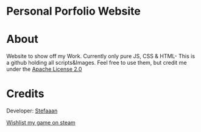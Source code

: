 # Personal Porfolio Website

# About
Website to show off my Work. Currently only pure JS, CSS & HTML-
This is a github holding all scripts&Images. Feel free to use them, but credit me under the [Apache License 2.0](https://www.apache.org/licenses/LICENSE-2.0.html)

# Credits

  Developer: [Stefaaan](https://twitter.com/Stefaaan06)  
  
  [Wishlist my game on steam](https://store.steampowered.com/news/app/2547010/view/3676680576869832935)
